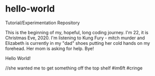 # hello-world
Tutorial/Experimentation Repository

This is the beginning of my, hopeful, long coding journey. I'm 22, it is Christmas Eve, 2020. I'm listening to Kung Fury - mitch murder and Elizabeth is currently in my "dad" shoes putting her cold hands on my forehead. Her mom is asking for help. Bye!

Hello World!

//she wanted me to get something off the top shelf #im6ft #cringe

